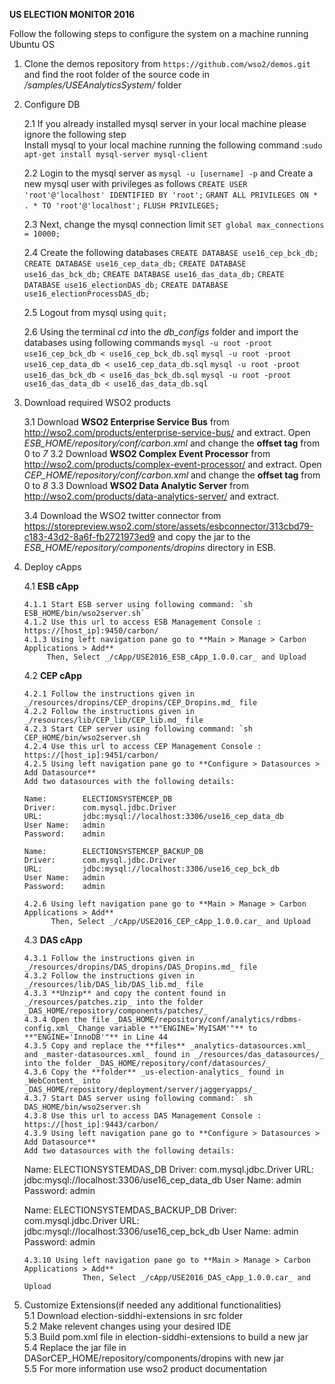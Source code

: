 __US ELECTION MONITOR 2016__

Follow the following steps to configure the system on a machine running Ubuntu OS

1. Clone the demos repository from `https://github.com/wso2/demos.git` and find the root folder of the source code in _/samples/USEAnalyticsSystem/_ folder

2. Configure DB 
    
    2.1 If you already installed mysql server in your local machine please ignore the following step	
        Install mysql to your local machine running the following command :`sudo apt-get install mysql-server mysql-client` 
            
    2.2 Login to the mysql server as `mysql -u [username] -p` and Create a new mysql user with privileges as follows
        `CREATE USER 'root'@'localhost' IDENTIFIED BY 'root';`
        `GRANT ALL PRIVILEGES ON * . * TO 'root'@'localhost';`
        `FLUSH PRIVILEGES;`
            
    2.3 Next, change the mysql connection limit
        `SET global max_connections = 10000;`  
           		    
    2.4 Create the following databases
        `CREATE DATABASE use16_cep_bck_db;`
   		`CREATE DATABASE use16_cep_data_db;`
   		`CREATE DATABASE use16_das_bck_db;`
   		`CREATE DATABASE use16_das_data_db;`
   		`CREATE DATABASE use16_electionDAS_db;`
   		`CREATE DATABASE use16_electionProcessDAS_db;`
   		    
    2.5 Logout from mysql using `quit;`
           
    2.6  Using the terminal _cd_ into the _db_configs_ folder and import the databases using following commands 
        `mysql -u root -proot  use16_cep_bck_db < use16_cep_bck_db.sql` 
        `mysql -u root -proot  use16_cep_data_db < use16_cep_data_db.sql`
        `mysql -u root -proot  use16_das_bck_db < use16_das_bck_db.sql`
        `mysql -u root -proot  use16_das_data_db < use16_das_data_db.sql`
        
3. Download required WSO2 products 

	 3.1 Download **WSO2 Enterprise Service Bus** from http://wso2.com/products/enterprise-service-bus/ and extract.
	    Open _ESB_HOME/repository/conf/carbon.xml_ and change the **offset tag** from 0 to _7_
	 3.2 Download **WSO2 Complex Event Processor** from http://wso2.com/products/complex-event-processor/ and extract.
	    Open _CEP_HOME/repository/conf/carbon.xml_ and change the **offset tag** from 0 to _8_
	 3.3 Download **WSO2 Data Analytic Server** from http://wso2.com/products/data-analytics-server/ and extract. 
	    
	 3.4 Download the WSO2 twitter connector from https://storepreview.wso2.com/store/assets/esbconnector/313cbd79-c183-43d2-8a6f-fb2721973ed9
	 and copy the jar to the _ESB_HOME/repository/components/dropins_ directory in ESB.  
	 
4. Deploy cApps  

	 4.1 **ESB cApp**  
	    
	   4.1.1 Start ESB server using following command: `sh ESB_HOME/bin/wso2server.sh`  
	   4.1.2 Use this url to access ESB Management Console : https://[host_ip]:9450/carbon/  
	   4.1.3 Using left navigation pane go to **Main > Manage > Carbon Applications > Add**
	        Then, Select _/cApp/USE2016_ESB_cApp_1.0.0.car_ and Upload
	        
	 4.2 **CEP cApp**  
	   
	   4.2.1 Follow the instructions given in _/resources/dropins/CEP_dropins/CEP_Dropins.md_ file
	   4.2.2 Follow the instructions given in _/resources/lib/CEP_lib/CEP_lib.md_ file 
	   4.2.3 Start CEP server using following command: `sh CEP_HOME/bin/wso2server.sh ` 
	   4.2.4 Use this url to access CEP Management Console : https://[host_ip]:9451/carbon/  
	   4.2.5 Using left navigation pane go to **Configure > Datasources > Add Datasource**
	   Add two datasources with the following details:
	   
	   Name:        ELECTIONSYSTEMCEP_DB
	   Driver:      com.mysql.jdbc.Driver
	   URL:         jdbc:mysql://localhost:3306/use16_cep_data_db
	   User Name:   admin
	   Password:    admin
	   
	   Name:        ELECTIONSYSTEMCEP_BACKUP_DB
       Driver:      com.mysql.jdbc.Driver
       URL:         jdbc:mysql://localhost:3306/use16_cep_bck_db
       User Name:   admin
       Password:    admin
	   
	   4.2.6 Using left navigation pane go to **Main > Manage > Carbon Applications > Add**
             Then, Select _/cApp/USE2016_CEP_cApp_1.0.0.car_ and Upload
             	        
	 4.3 **DAS cApp**  
	  
	   4.3.1 Follow the instructions given in _/resources/dropins/DAS_dropins/DAS_Dropins.md_ file 
	   4.3.2 Follow the instructions given in _/resources/lib/DAS_lib/DAS_lib.md_ file
	   4.3.3 **Unzip** and copy the content found in _/resources/patches.zip_ into the folder _DAS_HOME/repository/components/patches/_ 
	   4.3.4 Open the file _DAS_HOME/repository/conf/analytics/rdbms-config.xml_ Change variable **"ENGINE='MyISAM'"** to **"ENGINE='InnoDB'"** in Line 44
	   4.3.5 Copy and replace the **files** _analytics-datasources.xml_ and _master-datasources.xml_ found in _/resources/das_datasources/_ into the folder _DAS_HOME/repository/conf/datasources/_ 
	   4.3.6 Copy the **folder** _us-election-analytics_ found in _WebContent_ into _DAS_HOME/repository/deployment/server/jaggeryapps/_ 
	   4.3.7 Start DAS server using following command:` sh DAS_HOME/bin/wso2server.sh ` 
	   4.3.8 Use this url to access DAS Management Console : https://[host_ip]:9443/carbon/   
	   4.3.9 Using left navigation pane go to **Configure > Datasources > Add Datasource**
       Add two datasources with the following details:
     
      Name:        ELECTIONSYSTEMDAS_DB
      Driver:      com.mysql.jdbc.Driver
      URL:         jdbc:mysql://localhost:3306/use16_cep_data_db
      User Name:   admin
      Password:    admin
             	   
      Name:        ELECTIONSYSTEMDAS_BACKUP_DB
      Driver:      com.mysql.jdbc.Driver
      URL:         jdbc:mysql://localhost:3306/use16_cep_bck_db
      User Name:   admin
      Password:    admin
       
	   4.3.10 Using left navigation pane go to **Main > Manage > Carbon Applications > Add**
                    Then, Select _/cApp/USE2016_DAS_cApp_1.0.0.car_ and Upload

5. Customize Extensions(if needed any additional functionalities)  
	 5.1 Download election-siddhi-extensions in src folder  
	 5.2 Make relevent changes using your desired IDE  
	 5.3 Build pom.xml file in election-siddhi-extensions to build a new jar  
	 5.4 Replace the jar file in DASorCEP_HOME/repository/components/dropins with new jar  
	 5.5 For more information use wso2 product documentation  
